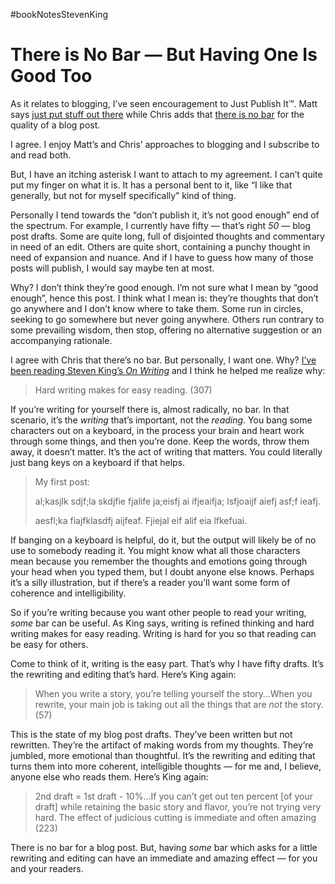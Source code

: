 #bookNotesStevenKing

# There is No Bar — But Having One Is Good Too

As it relates to blogging, I’ve seen encouragement to Just Publish It™️. Matt says [just put stuff out there](https://matthiasott.com/notes/just-put-stuff-out-there) while Chris adds that [there is no bar](https://chriscoyier.net/2022/06/27/there-is-no-bar/) for the quality of a blog post.

I agree. I enjoy Matt’s and Chris’ approaches to blogging and I subscribe to and read both.

But, I have an itching asterisk I want to attach to my agreement. I can’t quite put my finger on what it is. It has a personal bent to it, like “I like that generally, but not for myself specifically” kind of thing.

Personally I tend towards the “don’t publish it, it’s not good enough” end of the spectrum. For example, I currently have fifty — that’s right _50_ — blog post drafts. Some are quite long, full of disjointed thoughts and commentary in need of an edit. Others are quite short, containing a punchy thought in need of expansion and nuance. And if I have to guess how many of those posts will publish, I would say maybe ten at most.

Why? I don’t think they’re good enough. I’m not sure what I mean by “good enough”, hence this post. I think what I mean is: they’re thoughts that don’t go anywhere and I don’t know where to take them. Some run in circles, seeking to go somewhere but never going anywhere. Others run contrary to some prevailing wisdom, then stop, offering no  alternative suggestion or an accompanying rationale.

I agree with Chris that there’s no bar. But personally, I want one. Why? [I’ve been reading Steven King’s _On Writing_](/tags#bookNotesStevenKing) and I think he helped me realize why:

> Hard writing makes for easy reading. (307)

If you’re writing for yourself there is, almost radically, no bar. In that scenario, it’s the _writing_ that’s important, not the _reading_. You bang some characters out on a keyboard, in the process your brain and heart work through some things, and then you’re done. Keep the words, throw them away, it doesn’t matter. It’s the act of writing that matters. You could literally just bang keys on a keyboard if that helps.

> My first post:
> 
> al;kasjlk sdjf;la skdjfie fjalife ja;eisfj ai ifjeaifja; lsfjoaijf aiefj asf;f ieafj.
> 
> aesfl;ka fiajfklasdfj aijfeaf. Fjiejal eif alif eia lfkefuai.

If banging on a keyboard is helpful, do it, but the output will likely be of no use to somebody reading it. You might know what all those characters mean because you remember the thoughts and emotions going through your head when you typed them, but I doubt anyone else knows. Perhaps it’s a silly illustration, but if there’s a reader you’ll want some form of coherence and intelligibility.

So if you’re writing because you want other people to read your writing, _some_ bar can be useful. As King says, writing is refined thinking and hard writing makes for easy reading. Writing is hard for you so that reading can be easy for others.

Come to think of it, writing is the easy part. That’s why I have fifty drafts. It’s the rewriting and editing that’s hard. Here’s King again:

> When you write a story, you’re telling yourself the story…When you rewrite, your main job is taking out all the things that are _not_ the story. (57)

This is the state of my blog post drafts. They’ve been written but not rewritten. They’re the artifact of making words from my thoughts. They’re jumbled, more emotional than thoughtful. It’s the rewriting and editing that turns them into more coherent, intelligible thoughts — for me and, I believe, anyone else who reads them. Here’s King again:

> 2nd draft = 1st draft - 10%…If you can’t get out ten percent [of your draft] while retaining the basic story and flavor, you’re not trying very hard. The effect of judicious cutting is immediate and often amazing (223)

There is no bar for a blog post. But, having _some_ bar which  asks for a little rewriting and editing can have an immediate and amazing effect — for you and your readers.